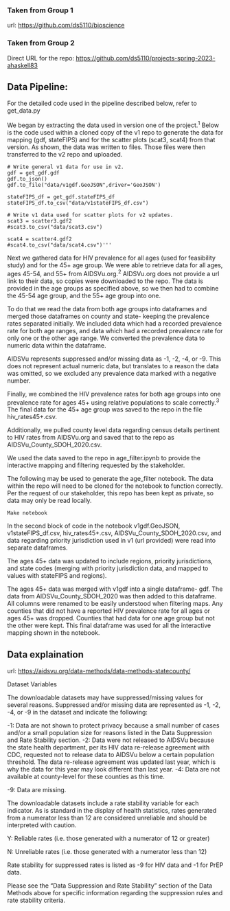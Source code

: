 ### Taken from Group 1

url: https://github.com/ds5110/bioscience

### Taken from Group 2

Direct URL for the repo: https://github.com/ds5110/projects-spring-2023-ahaskell83

## Data Pipeline:

For the detailed code used in the pipeline described below, refer to get_data.py

We began by extracting the data used in version one of the project.<sup>1</sup> Below is the code used within a cloned copy of the v1 repo to generate the data for mapping (gdf, stateFIPS) and for the scatter plots (scat3, scat4) from that version. 
As shown, the data was written to files. Those files were then transferred to the v2 repo and uploaded.

```
# Write general v1 data for use in v2.
gdf = get_gdf.gdf
gdf.to_json()
gdf.to_file("data/v1gdf.GeoJSON",driver='GeoJSON')

stateFIPS_df = get_gdf.stateFIPS_df
stateFIPS_df.to_csv("data/v1stateFIPS_df.csv")

# Write v1 data used for scatter plots for v2 updates.
scat3 = scatter3.gdf2
#scat3.to_csv("data/scat3.csv")

scat4 = scatter4.gdf2
#scat4.to_csv("data/scat4.csv")'''
```

Next we gathered data for HIV prevalence for all ages (used for feasibility study) and for the 45+ age group. We were able to retrieve data for all ages, ages 45-54, and 55+ from AIDSVu.org.<sup>2</sup>  AIDSVu.org does not provide a url link to their data, so copies were downloaded to the repo. The data is provided in the age groups as specified above, so we then had to combine the 45-54 age group, and the 55+ age group into one.

To do that we read the data from both age groups into dataframes and merged those dataframes on county and state- keeping the prevalence rates separated initially. We included data which had a recorded prevalence rate for both age ranges, and data which had a recorded prevalence rate for only one or the other age range. We converted the prevalence data to numeric data within the dataframe.

AIDSVu represents suppressed and/or missing data as -1, -2, -4, or -9. This does not represent actual numeric data, but translates to a reason the data was omitted, so we excluded any prevalence data marked with a negative number. 

Finally, we combined the HIV prevalence rates for both age groups into one prevalence rate for ages 45+ using relative populations to scale correctly.<sup>3</sup>  The final data for the 45+ age group was saved to the repo in the file hiv_rates45+.csv.

Additionally, we pulled county level data regarding census details pertinent to HIV rates from AIDSVu.org and saved that to the repo as AIDSVu_County_SDOH_2020.csv.

We used the data saved to the repo in age_filter.ipynb to provide the interactive mapping and filtering requested by the stakeholder.

The following may be used to generate the age_filter notebook. The data within the repo will need to be cloned for the notebook to function correctly. Per the request of our stakeholder, this repo has been kept as private, so data may only be read locally.

```
Make notebook
```

In the second block of code in the notebook v1gdf.GeoJSON, v1stateFIPS_df.csv, hiv_rates45+.csv, AIDSVu_County_SDOH_2020.csv, and data regarding priority jurisdiction used in v1 (url provided) were read into separate dataframes. 

The ages 45+ data was updated to include regions, priority jurisdictions, and state codes (merging with priority jurisdiction data, and mapped to values with stateFIPS and regions).
 
The ages 45+ data was merged with v1gdf into a single dataframe- gdf. The data from AIDSVu_County_SDOH_2020 was then added to this dataframe. All columns were renamed to be easily understood when filtering maps. Any counties that did not have a reported HIV prevalence rate for all ages or ages 45+ was dropped. Counties that had data for one age group but not the other were kept. This final dataframe was used for all the interactive mapping shown in the notebook.

## Data explaination  

url: https://aidsvu.org/data-methods/data-methods-statecounty/

Dataset Variables

The downloadable datasets may have suppressed/missing values for several reasons. Suppressed and/or missing data are represented as -1, -2, -4, or -9 in the dataset and indicate the following:

-1: Data are not shown to protect privacy because a small number of cases and/or a small population size for reasons listed in the Data Suppression and Rate Stability section.
-2: Data were not released to AIDSVu because the state health department, per its HIV data re-release agreement with CDC, requested not to release data to AIDSVu below a certain population threshold. The data re-release agreement was updated last year, which is why the data for this year may look different than last year.
-4: Data are not available at county-level for these counties as this time.

-9: Data are missing.

The downloadable datasets include a rate stability variable for each indicator. As is standard in the display of health statistics, rates generated from a numerator less than 12 are considered unreliable and should be interpreted with caution.

Y: Reliable rates (i.e. those generated with a numerator of 12 or greater)

N: Unreliable rates (i.e. those generated with a numerator less than 12)

Rate stability for suppressed rates is listed as -9 for HIV data and -1 for PrEP data.

Please see the “Data Suppression and Rate Stability” section of the Data Methods above for specific information regarding the suppression rules and rate stability criteria.
